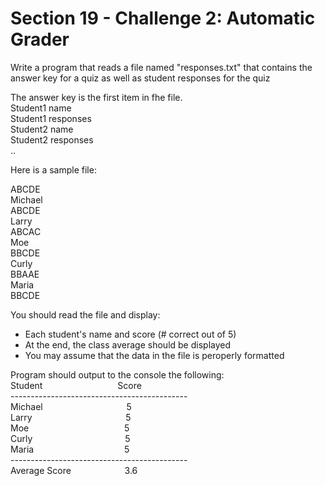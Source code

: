 # Section 19 - Challenge 2: Automatic Grader

Write a program that reads a file named "responses.txt" that
contains the answer key for a quiz as well as student responses
for the quiz

The answer key is the first item in fhe file.  
Student1 name  
Student1 responses  
Student2 name  
Student2 responses  
..

Here is a sample file:

ABCDE  
Michael  
ABCDE  
Larry  
ABCAC  
Moe  
BBCDE  
Curly  
BBAAE  
Maria  
BBCDE

You should read the file and display:
* Each student's name and score (# correct out of 5)
* At the end, the class average should be displayed
* You may assume that the data in the file is peroperly formatted

Program should output to the console the following:  
Student &emsp;&emsp;&emsp;&emsp;&emsp;&emsp;&emsp;&emsp; Score  
\--------------------------------------------  
Michael &emsp;&emsp;&emsp;&emsp;&emsp;&emsp;&emsp;&emsp;&emsp; 5  
Larry &emsp;&emsp;&emsp;&emsp;&emsp;&emsp;&emsp;&emsp;&emsp;&nbsp;&nbsp;&nbsp;
&nbsp;5  
Moe &emsp;&emsp;&emsp;&emsp;&emsp;&emsp;&emsp;&emsp;&ensp;&ensp;&ensp;&nbsp;
&nbsp; 5  
Curly &emsp;&emsp;&emsp;&emsp;&emsp;&emsp;&emsp;&emsp;&emsp;&ensp;&ensp;
 5  
Maria &emsp;&emsp;&emsp;&emsp;&emsp;&emsp;&emsp;&emsp;&ensp;&ensp;&ensp;&nbsp;
 5  
\--------------------------------------------  
Average Score &emsp;&emsp;&emsp;&emsp;&emsp;&nbsp;&nbsp; 3.6
